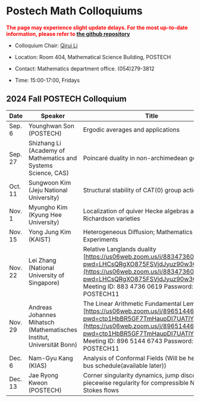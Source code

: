 

# Postech Math Colloquiums

<span style="color:red">**The page may experience slight update delays. For the most up-to-date information, please refer to [the github repository](https://github.com/math-postech/math-postech.github.io/colloquium/)**</span>

- Colloquium Chair: [Qirui Li](http://qirui.li) 

- Location: Room 404, Mathematical Science Building, POSTECH

- Contact: Mathematics department office. (054)279-3812

- Time: 15:00-17:00, Fridays


## 2024 Fall POSTECH Colloquium
| Date       | Speaker                         | Title                                                                 |
|------------|---------------------------------|-----------------------------------------------------------------------|
| Sep. 6     | Younghwan Son (POSTECH)         | Ergodic averages and applications                                    |
| Sep. 27    | Shizhang Li (Academy of Mathematics and Systems Science, CAS) | Poincaré duality in non-archimedean geometry                           |
| Oct. 11    | Sungwoon Kim (Jeju National University) | Structural stability of CAT(0) group actions                          |
| Nov. 1     | Myungho Kim (Kyung Hee University) | Localization of quiver Hecke algebras and open Richardson varieties   |
| Nov. 15    | Yong Jung Kim (KAIST)           | Heterogeneous Diffusion; Mathematics in Experiments                   |
| Nov. 22    | Lei Zhang (National University of Singapore) | Relative Langlands duality [https://us06web.zoom.us/j/88347360619?pwd=LHCsQRgXO875FSVjdJyuz90w3GiApQ.1](https://us06web.zoom.us/j/88347360619?pwd=LHCsQRgXO875FSVjdJyuz90w3GiApQ.1); Meeting ID: 883 4736 0619 Password: POSTECH11                                           |
| Nov. 29    | Andreas Johannes Mihatsch (Mathematisches Institut, Universität Bonn) | The Linear Arithmetic Fundamental Lemma [https://us06web.zoom.us/j/89651446743?pwd=ctp1HbBR5GF7TmHaupDI7UATlYxgYZ.1](https://us06web.zoom.us/j/89651446743?pwd=ctp1HbBR5GF7TmHaupDI7UATlYxgYZ.1) Meeting ID: 896 5144 6743 Password: POSTECH11                              |
| Dec. 6     | Nam-Gyu Kang (KIAS)             | Analysis of Conformal Fields  (Will be held at iBS, bus schedule(available later))                                        |
| Dec. 13    | Jae Ryong Kweon (POSTECH)       | Corner singularity dynamics, jump discontinuity, piecewise regularity for compressible Navier-Stokes flows |

